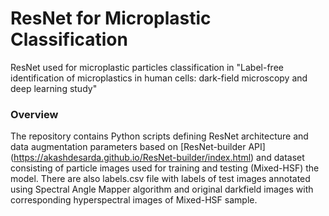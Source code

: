 # ResNet for Microplastic Classification

ResNet used for microplastic particles classification in "Label-free identification of microplastics in human cells: dark-field microscopy and deep learning study"

### Overview

The repository contains Python scripts defining ResNet architecture and data augmentation parameters based on [ResNet-builder API] (https://akashdesarda.github.io/ResNet-builder/index.html) and dataset consisting of particle images used for training and testing (Mixed-HSF) the model. There are also labels.csv file with labels of test images annotated using Spectral Angle Mapper algorithm and original darkfield images with corresponding hyperspectral images of Mixed-HSF sample. 